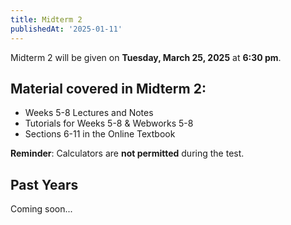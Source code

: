 ```yaml
---
title: Midterm 2
publishedAt: '2025-01-11'
---
```


Midterm 2 will be given on **Tuesday, March 25, 2025** at **6:30 pm**.

## Material covered in Midterm 2:

- Weeks 5-8 Lectures and Notes
- Tutorials for Weeks 5-8 & Webworks 5-8
- Sections 6-11 in the Online Textbook

**Reminder**: Calculators are **not permitted** during the test.

## Past Years
Coming soon...
